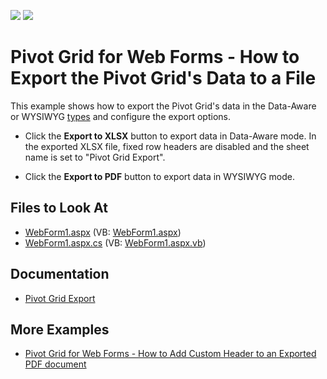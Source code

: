 <!-- default badges list -->
[![](https://img.shields.io/badge/Open_in_DevExpress_Support_Center-FF7200?style=flat-square&logo=DevExpress&logoColor=white)](https://supportcenter.devexpress.com/ticket/details/T289831)
[![](https://img.shields.io/badge/📖_How_to_use_DevExpress_Examples-e9f6fc?style=flat-square)](https://docs.devexpress.com/GeneralInformation/403183)
<!-- default badges end -->
# Pivot Grid for Web Forms - How to Export the Pivot Grid's Data to a File


This example shows how to export the Pivot Grid's data in the Data-Aware or WYSIWYG [types](https://docs.devexpress.com/AspNet/114650/components/pivot-grid/export/export?p=netframework#export-types) and configure the export options. 

- Click the **Export to XLSX** button to export data in Data-Aware mode. In the exported XLSX file, fixed row headers are disabled and the sheet name is set to "Pivot Grid Export".

- Click the **Export to PDF** button to export data in WYSIWYG mode.


## Files to Look At

- [WebForm1.aspx](./CS/ASPPivotGridExport/WebForm1.aspx) (VB: [WebForm1.aspx](./VB/ASPPivotGridExport/WebForm1.aspx))
- [WebForm1.aspx.cs](./CS/ASPPivotGridExport/WebForm1.aspx.cs) (VB: [WebForm1.aspx.vb](./VB/ASPPivotGridExport/WebForm1.aspx.vb))

## Documentation

- [Pivot Grid Export](https://docs.devexpress.com/AspNet/114650/components/pivot-grid/export/export-overview)

## More Examples

- [Pivot Grid for Web Forms - How to Add Custom Header to an Exported PDF document](https://github.com/DevExpress-Examples/export-aspxpivotgrid-with-additional-text-captions-in-header-or-footer-e1188)


